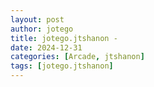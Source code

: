 ```yaml
---
layout: post
author: jotego
title: jotego.jtshanon - 
date: 2024-12-31
categories: [Arcade, jtshanon]
tags: [jotego.jtshanon]
---
```


